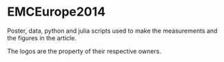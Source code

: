 EMCEurope2014
=============

Poster, data, python and julia scripts used to make the measurements and the figures in the article.

The logos are the property of their respective owners.
